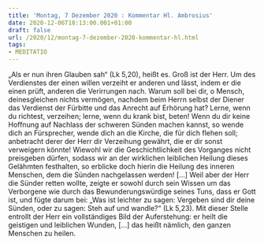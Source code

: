 ```yaml
---
title: 'Montag, 7 Dezember 2020 : Kommentar Hl. Ambrosius'
date: 2020-12-06T18:13:00.001+01:00
draft: false
url: /2020/12/montag-7-dezember-2020-kommentar-hl.html
tags: 
- MEDITATIO
---
```


„Als er nun ihren Glauben sah“ (Lk 5,20), heißt es. Groß ist der Herr. Um des Verdienstes der einen willen verzeiht er anderen und lässt, indem er die einen prüft, anderen die Verirrungen nach. Warum soll bei dir, o Mensch, deinesgleichen nichts vermögen, nachdem beim Herrn selbst der Diener das Verdienst der Fürbitte und das Anrecht auf Erhörung hat? Lerne, wenn du richtest, verzeihen; lerne, wenn du krank bist, beten! Wenn du dir keine Hoffnung auf Nachlass der schweren Sünden machen kannst, so wende dich an Fürsprecher, wende dich an die Kirche, die für dich flehen soll; anbetracht derer der Herr dir Verzeihung gewährt, die er dir sonst verweigern könnte! Wiewohl wir die Geschichtlichkeit des Vorganges nicht preisgeben dürfen, sodass wir an der wirklichen leiblichen Heilung dieses Gelähmten festhalten, so erblicke doch hierin die Heilung des inneren Menschen, dem die Sünden nachgelassen werden! \[…\] Weil aber der Herr die Sünder retten wollte, zeigte er sowohl durch sein Wissen um das Verborgene wie durch das Bewunderungswürdige seines Tuns, dass er Gott ist, und fügte darum bei: „Was ist leichter zu sagen: Vergeben sind dir deine Sünden, oder zu sagen: Steh auf und wandle?“ (Lk 5,23). Mit dieser Stelle entrollt der Herr ein vollständiges Bild der Auferstehung: er heilt die geistigen und leiblichen Wunden, \[…\] das heißt nämlich, den ganzen Menschen zu heilen.